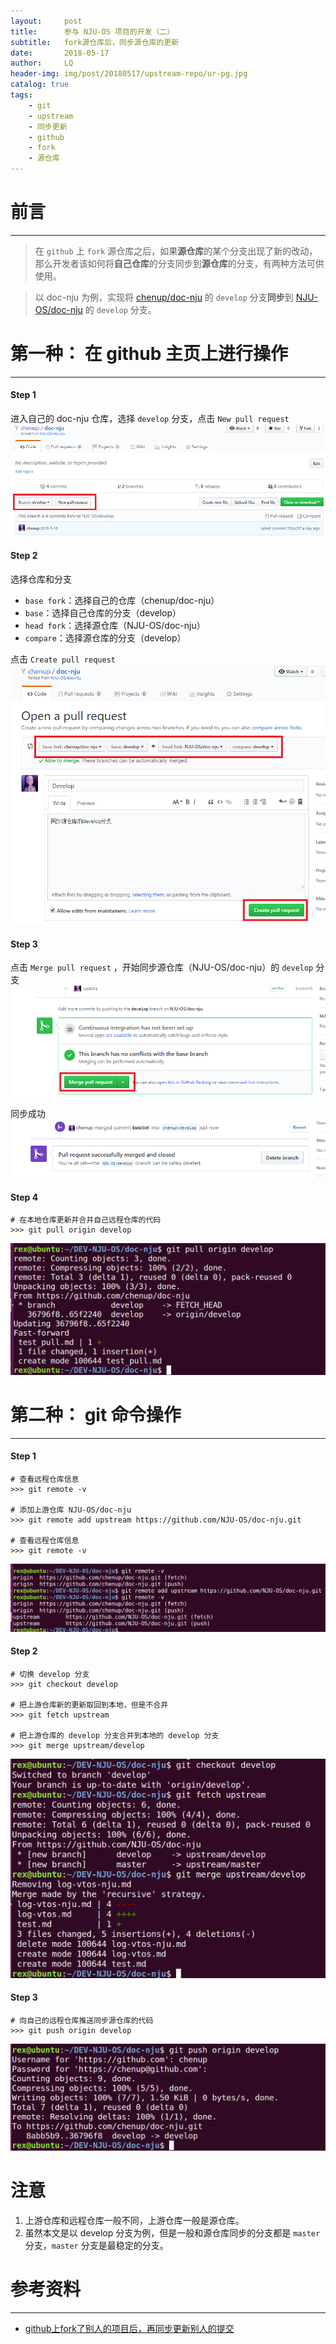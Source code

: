 ```yaml
---
layout:     post
title:      参与 NJU-OS 项目的开发（二）
subtitle:   fork源仓库后，同步源仓库的更新
date:       2018-05-17
author:     LQ
header-img: img/post/20180517/upstream-repo/ur-pg.jpg
catalog: true
tags:
    - git
    - upstream
    - 同步更新
    - github
    - fork
    - 源仓库
---
```

# 前言
---
>在 `github` 上 `fork` 源仓库之后，如果**源仓库**的某个分支出现了新的改动，那么开发者该如何将**自己仓库**的分支同步到**源仓库**的分支，有两种方法可供使用。

>以 doc-nju 为例，实现将 [chenup/doc-nju](https://github.com/chenup/doc-nju) 的 `develop` 分支**同步**到 [NJU-OS/doc-nju](https://github.com/NJU-OS/doc-nju) 的 `develop` 分支。

# 第一种： 在 github 主页上进行操作
---

#### Step 1

进入自己的 doc-nju 仓库，选择 `develop` 分支，点击 `New pull request`
![new pull request](https://raw.githubusercontent.com/chenup/chenup.github.io/master/img/post/20180517/upstream-repo/ur-npr.png)

#### Step 2

选择仓库和分支

- `base fork`：选择自己的仓库（chenup/doc-nju）
- `base`：选择自己仓库的分支（develop）
- `head fork`：选择源仓库（NJU-OS/doc-nju）
- `compare`：选择源仓库的分支（develop）

点击 `Create pull request`
![create pull request](https://raw.githubusercontent.com/chenup/chenup.github.io/master/img/post/20180517/upstream-repo/ur-cpr.png)

#### Step 3
点击 `Merge pull request` ，开始同步源仓库（NJU-OS/doc-nju）的 `develop` 分支
![merge pull request](https://raw.githubusercontent.com/chenup/chenup.github.io/master/img/post/20180517/upstream-repo/ur-mpr.png)

同步成功
![merge success](https://raw.githubusercontent.com/chenup/chenup.github.io/master/img/post/20180517/upstream-repo/ur-ms.png)

#### Step 4
```
# 在本地仓库更新并合并自己远程仓库的代码
>>> git pull origin develop
```

![pull origin](https://raw.githubusercontent.com/chenup/chenup.github.io/master/img/post/20180517/upstream-repo/ur-puo.png)

# 第二种： git 命令操作
---
#### Step 1
```
# 查看远程仓库信息
>>> git remote -v

# 添加上游仓库 NJU-OS/doc-nju
>>> git remote add upstream https://github.com/NJU-OS/doc-nju.git

# 查看远程仓库信息
>>> git remote -v
```

![add upstream](https://raw.githubusercontent.com/chenup/chenup.github.io/master/img/post/20180517/upstream-repo/ur-au.png)

#### Step 2
```
# 切换 develop 分支
>>> git checkout develop

# 把上游仓库新的更新取回到本地，但是不合并
>>> git fetch upstream

# 把上游仓库的 develop 分支合并到本地的 develop 分支
>>> git merge upstream/develop
```

![merge upstream](https://raw.githubusercontent.com/chenup/chenup.github.io/master/img/post/20180517/upstream-repo/ur-mu.png)

#### Step 3
```
# 向自己的远程仓库推送同步源仓库的代码
>>> git push origin develop
```

![push orign](https://raw.githubusercontent.com/chenup/chenup.github.io/master/img/post/20180517/upstream-repo/ur-po.png)

# 注意
1. 上游仓库和远程仓库一般不同，上游仓库一般是源仓库。
2. 虽然本文是以 develop 分支为例，但是一般和源仓库同步的分支都是 `master` 分支，`master` 分支是最稳定的分支。

# 参考资料
---
- [github上fork了别人的项目后，再同步更新别人的提交](https://blog.csdn.net/qq1332479771/article/details/56087333)

